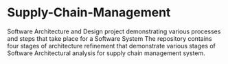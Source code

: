 # Supply-Chain-Management
Software Architecture and Design project demonstrating various processes and steps that take place for a Software System
The repository contains four stages of architecture refinement that demonstrate various stages of Software Architectural analysis for supply chain management system.
